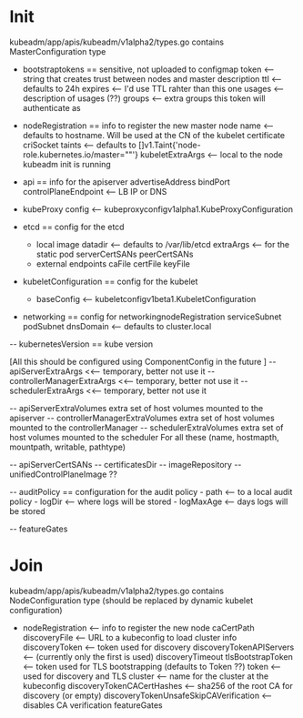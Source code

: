 # Init

kubeadm/app/apis/kubeadm/v1alpha2/types.go
contains MasterConfiguration type

- bootstraptokens == sensitive, not uploaded to configmap
    token <-- string that creates trust between nodes and master
    description
    ttl <-- defaults to 24h
    expires <-- I'd use TTL rahter than this one
    usages <-- description of usages (??)
    groups <-- extra groups this token will authenticate as

- nodeRegistration == info to register the new master node
    name <-- defaults to hostname. Will be used at the CN of the kubelet certificate
    criSocket
    taints <-- defaults to []v1.Taint{'node-role.kubernetes.io/master=""'}
    kubeletExtraArgs <-- local to the node kubeadm init is running

- api == info for the apiserver
    advertiseAddress
    bindPort
    controlPlaneEndpoint <-- LB IP or DNS

- kubeProxy
    config <-- kubeproxyconfigv1alpha1.KubeProxyConfiguration

- etcd == config for the etcd
    - local
        image
        datadir <-- defaults to /var/lib/etcd
        extraArgs <-- for the static pod
        serverCertSANs
        peerCertSANs
    - external
        endpoints
        caFile
        certFile
        keyFile

- kubeletConfiguration == config for the kubelet
    - baseConfig <-- kubeletconfigv1beta1.KubeletConfiguration

- networking == config for networkingnodeRegistration
    serviceSubnet
    podSubnet
    dnsDomain <-- defaults to cluster.local

-- kubernetesVersion == kube version

[All this should be configured using ComponentConfig in the future ]
-- apiServerExtraArgs <<-- temporary, better not use it
-- controllerManagerExtraArgs <<-- temporary, better not use it
-- schedulerExtraArgs <<-- temporary, better not use it

-- apiServerExtraVolumes extra set of host volumes mounted to the apiserver
-- controllerManagerExtraVolumes extra set of host volumes mounted to the controllerManager
-- schedulerExtraVolumes extra set of host volumes mounted to the scheduler
        For all these (name, hostmapth, mountpath, writable, pathtype)

-- apiServerCertSANs
-- certificatesDir
-- imageRepository
-- unifiedControlPlaneImage ??

-- auditPolicy == configuration for the audit policy
    - path <-- to a local audit policy
    - logDir <-- where logs will be stored
    - logMaxAge <-- days logs will be stored

-- featureGates


# Join

kubeadm/app/apis/kubeadm/v1alpha2/types.go
contains NodeConfiguration type (should be replaced by dynamic kubelet configuration)

- nodeRegistration <-- info to register the new node
    caCertPath
    discoveryFile <-- URL to a kubeconfig to load cluster info
    discoveryToken <-- token used for discovery
    discoveryTokenAPIServers <-- (currently only the first is used)
    discoveryTimeout
    tlsBootstrapToken <-- token used for TLS bootstrapping (defaults to Token ??)
    token <-- used for discovery and TLS
    cluster <-- name for the cluster at the kubeconfig
    discoveryTokenCACertHashes <-- sha256 of the root CA for discovery (or empty)
    discoveryTokenUnsafeSkipCAVerification <-- disables CA verification
    featureGates
